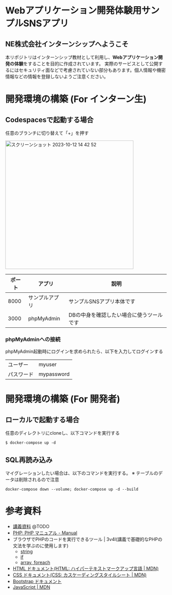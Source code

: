 # Webアプリケーション開発体験用サンプルSNSアプリ
## NE株式会社インターンシップへようこそ

本リポジトリはインターンシップ教材として利用し、**Webアプリケーション開発の体験**をすることを目的に作成されています。
実際のサービスとして公開するにはセキュリティ面などで考慮されていない部分もあります。個人情報や機密情報などの情報を登録しないようご注意ください。

# 開発環境の構築 (For インターン生)

## Codespacesで起動する場合

任意のブランチに切り替えて「+」を押す

<img width="400" alt="スクリーンショット 2023-10-12 14 42 52" src="https://github.com/hamee-co-jp/engineer-internship-training/assets/51414950/83d0915f-146d-4f87-986a-539cce7e6864">

|ポート|アプリ|説明|
|-|-|-|
|8000|サンプルアプリ|サンプルSNSアプリ本体です|
|3000|phpMyAdmin|DBの中身を確認したい場合に使うツールです|

### phpMyAdminへの接続

phpMyAdmin起動時にログインを求められたら、以下を入力してログインする

|||
|-|-|
|ユーザー|myuser|
|パスワード|mypassword|

# 開発環境の構築 (For 開発者)

## ローカルで起動する場合

任意のディレクトリにcloneし、以下コマンドを実行する

```
$ docker-compose up -d
```

## SQL再読み込み

マイグレーションしたい場合は、以下のコマンドを実行する。
※ テーブルのデータは削除されるので注意

```
docker-compose down --volume; docker-compose up -d --build
```

# 参考資料

- [講義資料]() @TODO
- [PHP: PHP マニュアル - Manual](https://www.php.net/manual/ja/index.php)
- ブラウザでPHPのコードを実行できるツール | 3v4l(講義で基礎的なPHPの文法を学ぶのに使用します)
    - [string](https://3v4l.org/pkuIY)
    - [if](https://3v4l.org/GEEqm)
    - [array, foreach](https://3v4l.org/4VnHl)
- [HTML ドキュメント(HTML: ハイパーテキストマークアップ言語 | MDN)](https://developer.mozilla.org/ja/docs/Web/HTML)
- [CSS ドキュメント(CSS: カスケーディングスタイルシート | MDN)](https://developer.mozilla.org/ja/docs/Web/CSS)
- [Bootstrap ドキュメント](https://getbootstrap.jp/docs/5.3/getting-started/introduction/)
- [JavaScript | MDN](https://developer.mozilla.org/ja/docs/Web/JavaScript)

